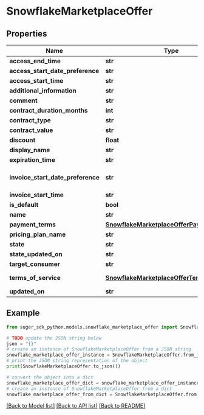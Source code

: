 # SnowflakeMarketplaceOffer


## Properties

Name | Type | Description | Notes
------------ | ------------- | ------------- | -------------
**access_end_time** | **str** |  | [optional] 
**access_start_date_preference** | **str** |  | [optional] 
**access_start_time** | **str** |  | [optional] 
**additional_information** | **str** |  | [optional] 
**comment** | **str** |  | [optional] 
**contract_duration_months** | **int** |  | [optional] 
**contract_type** | **str** |  | [optional] 
**contract_value** | **str** |  | [optional] 
**discount** | **float** |  | [optional] 
**display_name** | **str** |  | [optional] 
**expiration_time** | **str** |  | [optional] 
**invoice_start_date_preference** | **str** | invoice start date preference: FIRST_DAY_NEXT_MONTH, OFFER_ACCEPTED_DATE | [optional] 
**invoice_start_time** | **str** |  | [optional] 
**is_default** | **bool** |  | [optional] 
**name** | **str** |  | [optional] 
**payment_terms** | [**SnowflakeMarketplaceOfferPaymentTerms**](SnowflakeMarketplaceOfferPaymentTerms.md) |  | [optional] 
**pricing_plan_name** | **str** |  | [optional] 
**state** | **str** |  | [optional] 
**state_updated_on** | **str** |  | [optional] 
**target_consumer** | **str** |  | [optional] 
**terms_of_service** | [**SnowflakeMarketplaceOfferTermsOfService**](SnowflakeMarketplaceOfferTermsOfService.md) | terms of service: {\&quot;type\&quot;:\&quot;DEFAULT\&quot;} | [optional] 
**updated_on** | **str** |  | [optional] 

## Example

```python
from suger_sdk_python.models.snowflake_marketplace_offer import SnowflakeMarketplaceOffer

# TODO update the JSON string below
json = "{}"
# create an instance of SnowflakeMarketplaceOffer from a JSON string
snowflake_marketplace_offer_instance = SnowflakeMarketplaceOffer.from_json(json)
# print the JSON string representation of the object
print(SnowflakeMarketplaceOffer.to_json())

# convert the object into a dict
snowflake_marketplace_offer_dict = snowflake_marketplace_offer_instance.to_dict()
# create an instance of SnowflakeMarketplaceOffer from a dict
snowflake_marketplace_offer_from_dict = SnowflakeMarketplaceOffer.from_dict(snowflake_marketplace_offer_dict)
```
[[Back to Model list]](../README.md#documentation-for-models) [[Back to API list]](../README.md#documentation-for-api-endpoints) [[Back to README]](../README.md)


